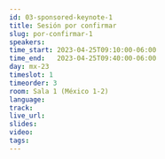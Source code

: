 ```yaml
---
id: 03-sponsored-keynote-1
title: Sesión por confirmar
slug: por-confirmar-1
speakers:
time_start: 2023-04-25T09:10:00-06:00
time_end:   2023-04-25T09:40:00-06:00
day: mx-23
timeslot: 1
timeorder: 3
room: Sala 1 (México 1-2)
language: 
track: 
live_url: 
slides: 
video: 
tags: 
---
```



